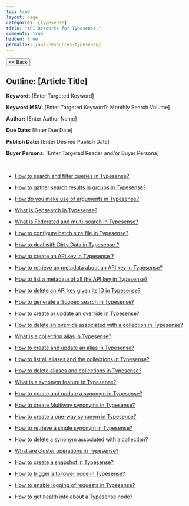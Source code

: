 ```yaml
---
toc: true
layout: page
categories: [Typesense]
title: "API Resource for Typesense."
comments: true
hidden: true
permalink: /api-resources-typesense/
---
```


<button class="back-button" onclick="window.history.back()"><< Back</button>

## Outline: [Article Title]

**Keyword:** [Enter Targeted Keyword]

**Keyword MSV:** [Enter Targeted Keyword’s Monthly Search Volume]

**Author:** [Enter Author Name]

**Due Date:** [Enter Due Date]

**Publish Date:** [Enter Desired Publish Date]

**Buyer Persona:** [Enter Targeted Reader and/or Buyer Persona]

<br>

<ul>
<li><p><a href="https://aviyeldevrel.github.io/Aviyel-Blogs-Review/how-to-search-filter-queries-typesense/">How to search and filter queries in Typesense?</a><p>
<li><p><a href="https://aviyeldevrel.github.io/Aviyel-Blogs-Review/how-to-gather-search-groups-typesense/">How to gather search results in groups in Typesense?</a><p>
<li><p><a href="https://aviyeldevrel.github.io/Aviyel-Blogs-Review/how-to-make-use-of-arguments-typesense/">How do you make use of arguments in Typesense?</a><p>
<li><p><a href="https://aviyeldevrel.github.io/Aviyel-Blogs-Review/what-is-geosearch-typesense/">What is Geosearch in Typesense?</a><p>
<li><p><a href="https://aviyeldevrel.github.io/Aviyel-Blogs-Review/what-is-federated-multisearch-typesense/">What is Federated and multi-search in Typesense?</a><p>
<li><p><a href="https://aviyeldevrel.github.io/Aviyel-Blogs-Review/how-to-config-batch-file-size-typesense/">How to configure batch size file in Typesense?</a><p>
<li><p><a href="https://aviyeldevrel.github.io/Aviyel-Blogs-Review/how-to-deal-dirty-data-typesense/">How to deal with Dirty Data in Typesense ?</a><p>
<li><p><a href="https://aviyeldevrel.github.io/Aviyel-Blogs-Review/how-to-create-api-key-typesense/">How to create an API key in Typesense ?</a><p>
<li><p><a href="https://aviyeldevrel.github.io/Aviyel-Blogs-Review/how-to-retrieve-metadata-api-key-typesense/">How to retrieve an metadata about an API key in Typesense?</a><p>
<li><p><a href="https://aviyeldevrel.github.io/Aviyel-Blogs-Review/how-to-list-metadata-api-key-typesense/">How to list a metadata of all the API key in Typesense?</a><p>
<li><p><a href="https://aviyeldevrel.github.io/Aviyel-Blogs-Review/how-to-delete-apikey-id-typesense/">How to delete an API key given its ID in Typesense?</a><p>
<li><p><a href="https://aviyeldevrel.github.io/Aviyel-Blogs-Review/how-to-generate-scope-search-typesense/">How to generate a Scoped search in Typesense?</a><p>
<li><p><a href="https://aviyeldevrel.github.io/Aviyel-Blogs-Review/how-to-create-update-override-typesense/">How to create or update an override in Typesense?</a><p>
<li><p><a href="https://aviyeldevrel.github.io/Aviyel-Blogs-Review/how-to-delete-override-collection-typesense/">How to delete an override associated with a collection in Typesense?</a><p>
<li><p><a href="https://aviyeldevrel.github.io/Aviyel-Blogs-Review/what-is-collection-alias-typesense/">What is a collection alias in Typesense?</a><p>
<li><p><a href="https://aviyeldevrel.github.io/Aviyel-Blogs-Review/how-to-create-update-alias-typesense/">How to create and update an alias in Typesense?</a><p>
<li><p><a href="https://aviyeldevrel.github.io/Aviyel-Blogs-Review/how-to-list-all-alias-collection-typesense/">How to list all aliases and the collections in Typesense?</a><p>
<li><p><a href="https://aviyeldevrel.github.io/Aviyel-Blogs-Review/how-to-delete-alias-collection-typesense/">How to delete aliases and collections in Typesense?</a><p>
<li><p><a href="https://aviyeldevrel.github.io/Aviyel-Blogs-Review/what-is-synonym-feature-typesense">What is a synonym feature in Typesense?</a><p>
<li><p><a href="https://aviyeldevrel.github.io/Aviyel-Blogs-Review/how-to-create-update-synonym-typesense/">How to create and update a synonym in Typesense?</a><p>
<li><p><a href="https://aviyeldevrel.github.io/Aviyel-Blogs-Review/how-to-create-multiway-synonym-typesense/">How to create Multiway synonyms in Typesense?</a><p>
<li><p><a href="https://aviyeldevrel.github.io/Aviyel-Blogs-Review/how-to-create-a-one-way-synonym-typesense/">How to create a one-way synonym in Typesense?</a><p>
<li><p><a href="https://aviyeldevrel.github.io/Aviyel-Blogs-Review/how-to-retrieve-a-single-synonym-typesense/">How to retrieve a single synonym in Typesense?</a><p>
<li><p><a href="https://aviyeldevrel.github.io/Aviyel-Blogs-Review/how-to-delete-synonym-associated-with-a-collection/">How to delete a synonym associated with a collection?</a><p>
<li><p><a href="https://aviyeldevrel.github.io/Aviyel-Blogs-Review/what-are-cluster-operations-in-typesense/">What are cluster operations in Typesense?</a><p>
<li><p><a href="https://aviyeldevrel.github.io/Aviyel-Blogs-Review/how-to-create-a-snapshot-typesense/">How to create a snapshot in Typesense?</a><p>
<li><p><a href="https://aviyeldevrel.github.io/Aviyel-Blogs-Review/how-to-trigger-a-follower-node-typesense/">How to trigger a follower node in Typesense?</a><p>
<li><p><a href="https://aviyeldevrel.github.io/Aviyel-Blogs-Review/how-to-enable-logging-request-typesense/">How to enable logging of requests in Typesense?</a><p>
<li><p><a href="https://aviyeldevrel.github.io/Aviyel-Blogs-Review/how-to-get-health-info-typesense/">How to get health info about a Typesense node?</a><p>
